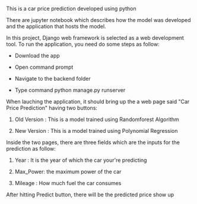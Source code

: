 This is a car price prediction developed using python

There are jupyter notebook which describes how the model was developed and the application that hosts the model.

In this project, Django web framework is selected as a web development tool. To run the application, you need do some steps as follow:

- Download the app

- Open command prompt

- Navigate to the backend folder

- Type command python manage.py runserver


When lauching the application, it should bring up the a web page said "Car Price Prediction" having two buttons:

1. Old Version : This is a model trained using Randomforest Algorithm

2. New Version : This is a model trained using Polynomial Regression


Inside the two pages, there are three fields which are the inputs for the prediction as follow:

1. Year : It is the year of which the car your're predicting

2. Max_Power: the maximum power of the car

3. Mileage : How much fuel the car consumes


After hitting Predict button, there will be the predicted price show up




